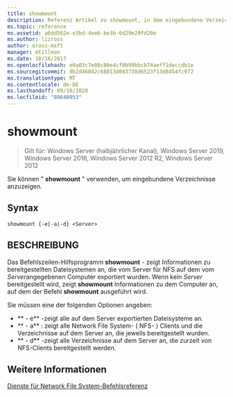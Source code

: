 ```yaml
---
title: showmount
description: Referenz Artikel zu showmount, in dem eingebundene Verzeichnisse angezeigt werden.
ms.topic: reference
ms.assetid: a6dd562e-e3bd-4ee6-be3b-6d29e29fd20e
ms.author: lizross
author: eross-msft
manager: mtillman
ms.date: 10/16/2017
ms.openlocfilehash: e0a03c7e08c80e4cf0b99bbcb74aeff1deccdb1e
ms.sourcegitcommit: db2d46842c68813d043738d6523f13d8454fc972
ms.translationtype: MT
ms.contentlocale: de-DE
ms.lasthandoff: 09/10/2020
ms.locfileid: "89640953"
---
```

# <a name="showmount"></a>showmount

> Gilt für: Windows Server (halbjährlicher Kanal), Windows Server 2019, Windows Server 2016, Windows Server 2012 R2, Windows Server 2012

Sie können " **showmount** " verwenden, um eingebundene Verzeichnisse anzuzeigen.

## <a name="syntax"></a>Syntax
```
showmount {-e|-a|-d} <Server>
```

## <a name="description"></a>BESCHREIBUNG
Das Befehlszeilen-Hilfsprogramm **showmount** \- zeigt Informationen zu bereitgestellten Dateisystemen an, die vom Server für NFS auf dem vom *Server*angegebenen Computer exportiert wurden. Wenn kein *Server* bereitgestellt wird, zeigt **showmount** Informationen zu dem Computer an, auf dem der Befehl **showmount** ausgeführt wird.

Sie müssen eine der folgenden Optionen angeben:

- ** \- e** -zeigt alle auf dem Server exportierten Dateisysteme an.
- ** \- a** : zeigt alle Network File System- \( NFS- \) Clients und die Verzeichnisse auf dem Server an, die jeweils bereitgestellt wurden.
- ** \- d** -zeigt alle Verzeichnisse auf dem Server an, die zurzeit von NFS-Clients bereitgestellt werden.

## <a name="see-also"></a>Weitere Informationen
[Dienste für Network File System-Befehlsreferenz](services-for-network-file-system-command-reference.md)